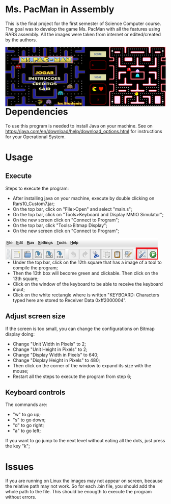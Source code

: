 # Ms. PacMan in Assembly
This is the final project for the first semester of Science Computer course. The goal was to develop the game Ms. PacMan with all the features using RARS assembly.
All the images were taken from internet or edited/created by the authors.


<p align="center">
<img src="/images/github/intro.png"
     alt="Markdown Monster icon"
     style="float: left; margin-right: 30px; margin-top=30px" />  
</p>

# Dependencies
To use this program is needed to install Java on your machine. See on https://java.com/en/download/help/download_options.html for instructions for your Operational System.

# Usage
## Execute
Steps to execute the program:
- After installing java on your machine, execute by double clicking on Rars10_Custom7.jar;
- On the top bar, click on "File>Open" and select "main.s";
- On the top bar, click on "Tools>Keyboard and Display MMIO Simulator";
- On the new screen click on "Connect to Program";
- On the top bar, click "Tools>Bitmap Display";
- On the new screen click on "Connect to Program";
<p align="center">
<img src="/images/github/topbar.png"
     alt="Markdown Monster icon"
     style="float: left; margin-right: 30px; margin-top=30px; margin-bottom=30px" />  
</p>

- Under the top bar, click on the 12th square that has a image of a tool to compile the program;
- Then the 13th box will become green and clickable. Then click on the 13th square;
- Click on the window of the keyboard to be able to receive the keyboard input;
- Click on the white rectangle where is written "KEYBOARD: Characters typed here are stored to Receiver Data 0xff2000004".

## Adjust screen size
If the screen is too small, you can change the configurations on Bitmap display doing:
- Change "Unit Width in Pixels" to 2;
- Change "Unit Height in Pixels" to 2;
- Change "Display Width in Pixels" to 640;
- Change "Display Height in Pixels" to 480;
- Then click on the corner of the window to expand its size with the mouse;
- Restart all the steps to execute the program from step 6;

## Keyboard controls
The commands are:
- "w" to go up;
- "s" to go down;
- "d" to go right;
- "a" to go left;

If you want to go jump to the next level without eating all the dots, just press the key "k";

# Issues
If you are running on Linux the images may not appear on screen, because the relative path may not work. So for each .bin file, you should add the whole path to the file. This should be enougth to execute the program without errors.

